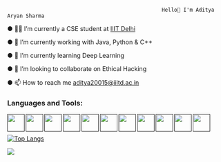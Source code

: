                                                       Hello👋 I'm Aditya Aryan Sharma

● 🧑‍🎓 I’m currently a CSE student at [IIIT Delhi](https://www.iiitd.ac.in/)

● 🔭 I’m currently working with Java, Python & C++

● 🌱 I’m currently learning Deep Learning

● 👯 I’m looking to collaborate on Ethical Hacking

● 📫 How to reach me aditya20015@iiitd.ac.in

### Languages and Tools:

<a href =""><img align = "left" src = "https://cdn-icons-png.flaticon.com/512/226/226777.png" height = 40></a>
<a href =""><img align = "left" src = "https://cdn3.iconfinder.com/data/icons/logos-and-brands-adobe/512/267_Python-512.png" height = 40></a>
<a href =""><img align = "left" src = "https://upload.wikimedia.org/wikipedia/commons/1/19/C_Logo.png" height = 40></a>
<a href =""><img align = "left" src = "https://cdn.iconscout.com/icon/free/png-256/linux-3521549-2944967.png" height = 40></a>
<a href =""><img align = "left" src = "https://cdn.icon-icons.com/icons2/2107/PNG/512/file_type_vscode_icon_130084.png" height = 40></a>
<a href =""><img align = "left" src = "https://upload.wikimedia.org/wikipedia/commons/thumb/1/10/PyTorch_logo_icon.svg/1200px-PyTorch_logo_icon.svg.png" height = 40></a>
<a href =""><img align = "left" src = "https://upload.wikimedia.org/wikipedia/commons/thumb/2/21/Matlab_Logo.png/667px-Matlab_Logo.png" height = 40></a>
<a href =""><img align = "left" src = "https://upload.wikimedia.org/wikipedia/commons/thumb/6/61/HTML5_logo_and_wordmark.svg/512px-HTML5_logo_and_wordmark.svg.png" height = 40></a>
<a href =""><img align = "left" src = "https://git-scm.com/images/logos/downloads/Git-Icon-1788C.png" height = 40></a>
<a href =""><img align = "left" src = "https://upload.wikimedia.org/wikipedia/commons/thumb/d/d5/CSS3_logo_and_wordmark.svg/1452px-CSS3_logo_and_wordmark.svg.png" height = 40></a>
<a href =""><img align = "left" src = "https://upload.wikimedia.org/wikipedia/commons/6/6a/JavaScript-logo.png" height = 40></a>
<br></br>

[![Top Langs](https://github-readme-stats.vercel.app/api/top-langs/?username=Aditya-Aryan-Sharma&layout=compact)](https://github.com/anuraghazra/github-readme-stats) 

<img src = "https://github-readme-stats.vercel.app/api?username=Aditya-Aryan-Sharma&&show_icons=true&title_color=ffffff&icon_color=bb2acf&text_color=daf7dc&bg_color=151515">
